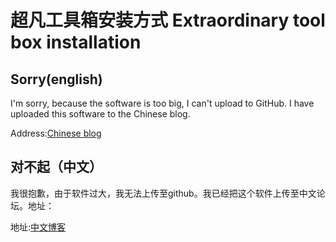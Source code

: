 # 超凡工具箱安装方式 Extraordinary tool box installation


## Sorry(english)

I'm sorry, because the software is too big, I can't upload to GitHub. I have uploaded this software to the Chinese blog. 

Address:[Chinese blog](https://cfsys.lofter.com/search?q=超凡工具箱)

## 对不起（中文）

我很抱歉，由于软件过大，我无法上传至github。我已经把这个软件上传至中文论坛。地址：

地址:[中文博客](https://cfsys.lofter.com/search?q=超凡工具箱)
